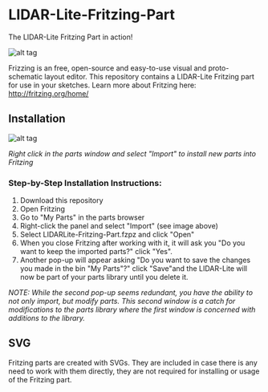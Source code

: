 LIDAR-Lite-Fritzing-Part
========================

The LIDAR-Lite Fritzing Part in action!

![alt tag](http://pulsedlight3d.com/pl3d/wp-content/uploads/2014/10/LIDARLite-I2C-Arduino-Setup.png)

Frizzing is an free, open-source and easy-to-use visual and proto-schematic layout editor. This repository contains a LIDAR-Lite Fritzing part for use in your sketches. Learn more about Fritzing here: http://fritzing.org/home/


## Installation

![alt tag](http://pulsedlight3d.com/pl3d/wp-content/uploads/2014/10/Install-Fritzing-Part.png)

_Right click in the parts window and select "Import" to install new parts into Fritzing_

### Step-by-Step Installation Instructions:

1. Download this repository
2. Open Fritzing
3. Go to "My Parts" in the parts browser
4. Right-click the panel and select "Import" (see image above) 
5. Select LIDARLite-Fritzing-Part.fzpz and click "Open"
6. When you close Fritzing after working with it, it will ask you "Do you want to keep the imported parts?" click "Yes". 
7. Another pop-up will appear asking "Do you want to save the changes you made in the bin "My Parts"?" click "Save"and the LIDAR-Lite will now be part of your parts library until you delete it. 

_NOTE: While the second pop-up seems redundant, you have the ability to not only import, but modify parts. This second window is a catch for modifications to the parts library where the first window is concerned with additions to the library._




## SVG

Fritzing parts are created with SVGs. They are included in case there is any need to work with them directly, they are not required for installing or usage of the Fritzing part. 
